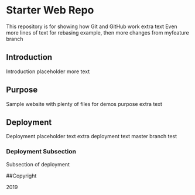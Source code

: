 # Starter Web Repo

This repository is for showing how Git and GitHub work
extra text 
Even more lines of text for rebasing example, then more changes from myfeature branch

## Introduction 

Introduction placeholder
more text 

## Purpose

Sample website with plenty of files for demos
purpose extra text 

## Deployment 

Deployment placeholder text
extra deployment text 
master branch test

### Deployment Subsection

Subsection of deployment

##Copyright

2019